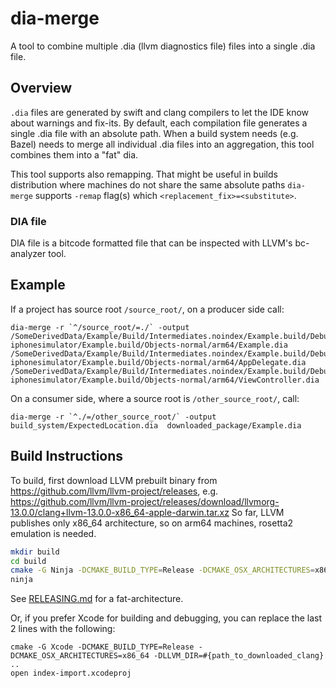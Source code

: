 # dia-merge

A tool to combine multiple .dia (llvm diagnostics file) files into a single .dia file.

## Overview

`.dia` files are generated by swift and clang compilers to let the IDE know about warnings and fix-its. By default, each compilation file generates a single .dia file with an absolute path. When a build system needs (e.g. Bazel) needs to merge all individual .dia files into an aggregation, this tool combines them into a "fat" dia.

This tool supports also remapping. That might be useful in builds distribution where machines do not share the same absolute paths `dia-merge` supports `-remap` flag(s) which `<replacement_fix>=<substitute>`.

### DIA file

DIA file is a bitcode formatted file that can be inspected with LLVM's bc-analyzer tool.  

## Example

If a project has source root `/source_root/`, on a producer side call:


```
dia-merge -r `^/source_root/=./` -output /SomeDerivedData/Example/Build/Intermediates.noindex/Example.build/Debug-iphonesimulator/Example.build/Objects-normal/arm64/Example.dia /SomeDerivedData/Example/Build/Intermediates.noindex/Example.build/Debug-iphonesimulator/Example.build/Objects-normal/arm64/AppDelegate.dia /SomeDerivedData/Example/Build/Intermediates.noindex/Example.build/Debug-iphonesimulator/Example.build/Objects-normal/arm64/ViewController.dia 
```

On a consumer side, where a source root is `/other_source_root/`, call:


```
dia-merge -r `^./=/other_source_root/` -output build_system/ExpectedLocation.dia  downloaded_package/Example.dia
```

## Build Instructions

To build, first download LLVM prebuilt binary from https://github.com/llvm/llvm-project/releases, e.g. https://github.com/llvm/llvm-project/releases/download/llvmorg-13.0.0/clang+llvm-13.0.0-x86_64-apple-darwin.tar.xz
So far, LLVM publishes only x86_64 architecture, so on arm64 machines, rosetta2 emulation is needed.

```sh
mkdir build
cd build
cmake -G Ninja -DCMAKE_BUILD_TYPE=Release -DCMAKE_OSX_ARCHITECTURES=x86_64 -DLLVM_DIR=#{path_to_downloaded_clang} ..
ninja
```

See [RELEASING.md](RELEASING.md) for a fat-architecture.

Or, if you prefer Xcode for building and debugging, you can replace the last 2 lines with the following:

```
cmake -G Xcode -DCMAKE_BUILD_TYPE=Release -DCMAKE_OSX_ARCHITECTURES=x86_64 -DLLVM_DIR=#{path_to_downloaded_clang} ..
open index-import.xcodeproj
```
